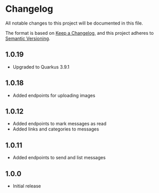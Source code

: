 # Changelog

All notable changes to this project will be documented in this file.

The format is based on [Keep a Changelog](https://keepachangelog.com/en/1.0.0/),
and this project adheres to
[Semantic Versioning](https://semver.org/spec/v2.0.0.html).

## 1.0.19
- Upgraded to Quarkus 3.9.1

## 1.0.18
- Added endpoints for uploading images

## 1.0.12
- Added endpoints to mark messages as read
- Added links and categories to messages

## 1.0.11
- Added endpoints to send and list messages

## 1.0.0
- Initial release

